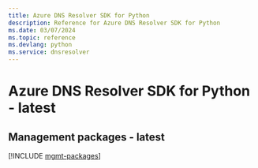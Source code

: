 ```yaml
---
title: Azure DNS Resolver SDK for Python
description: Reference for Azure DNS Resolver SDK for Python
ms.date: 03/07/2024
ms.topic: reference
ms.devlang: python
ms.service: dnsresolver
---
```

# Azure DNS Resolver SDK for Python - latest

## Management packages - latest
[!INCLUDE [mgmt-packages](dns-resolver-mgmt-index.md)]